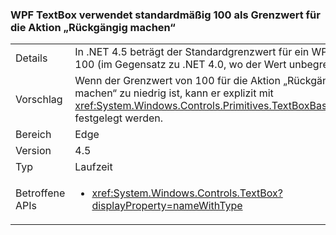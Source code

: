 ### <a name="wpf-textbox-defaults-to-undo-limit-of-100"></a>WPF TextBox verwendet standardmäßig 100 als Grenzwert für die Aktion „Rückgängig machen“

|   |   |
|---|---|
|Details|In .NET 4.5 beträgt der Standardgrenzwert für ein WPF-Textfeld 100 (im Gegensatz zu .NET 4.0, wo der Wert unbegrenzt ist).|
|Vorschlag|Wenn der Grenzwert von 100 für die Aktion „Rückgängig machen“ zu niedrig ist, kann er explizit mit <xref:System.Windows.Controls.Primitives.TextBoxBase.UndoLimit> festgelegt werden.|
|Bereich|Edge|
|Version|4.5|
|Typ|Laufzeit|
|Betroffene APIs|<ul><li><xref:System.Windows.Controls.TextBox?displayProperty=nameWithType></li></ul>|

